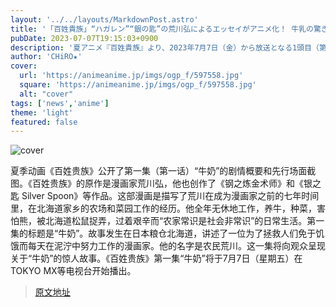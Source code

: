 ```yaml
---
layout: '../../layouts/MarkdownPost.astro'
title: '「百姓貴族」“ハガレン”“銀の匙”の荒川弘によるエッセイがアニメ化！ 牛乳の驚きエピソードとは… 第1話先行カット'
pubDate: 2023-07-07T19:15:03+0900
description: '夏アニメ『百姓貴族』より、2023年7月7日（金）から放送となる1頭目（第1話）「牛乳」のあらすじと先行場面カットが公開された。'
author: 'CHiRO★'
cover:
  url: 'https://animeanime.jp/imgs/ogp_f/597558.jpg'
  square: 'https://animeanime.jp/imgs/ogp_f/597558.jpg'
  alt: "cover"
tags: ['news','anime']
theme: 'light'
featured: false
---
```


![cover](https://animeanime.jp/imgs/ogp_f/597558.jpg)

夏季动画《百姓贵族》公开了第一集（第一话）“牛奶”的剧情概要和先行场面截图。《百姓贵族》的原作是漫画家荒川弘，他也创作了《钢之炼金术师》和《银之匙 Silver Spoon》等作品。这部漫画是描写了荒川在成为漫画家之前的七年时间里，在北海道家乡的农场和菜园工作的经历。他全年无休地工作，养牛，种菜，害怕熊，被北海道松鼠捉弄，过着艰辛而“农家常识是社会非常识”的日常生活。第一集的标题是“牛奶”。故事发生在日本粮仓北海道，讲述了一位为了拯救人们免于饥饿而每天在泥泞中努力工作的漫画家。他的名字是农民荒川。这一集将向观众呈现关于“牛奶”的惊人故事。《百姓贵族》第一集“牛奶”将于7月7日（星期五）在TOKYO MX等电视台开始播出。

>[原文地址](https://animeanime.jp/article/2023/07/07/78437.html)  